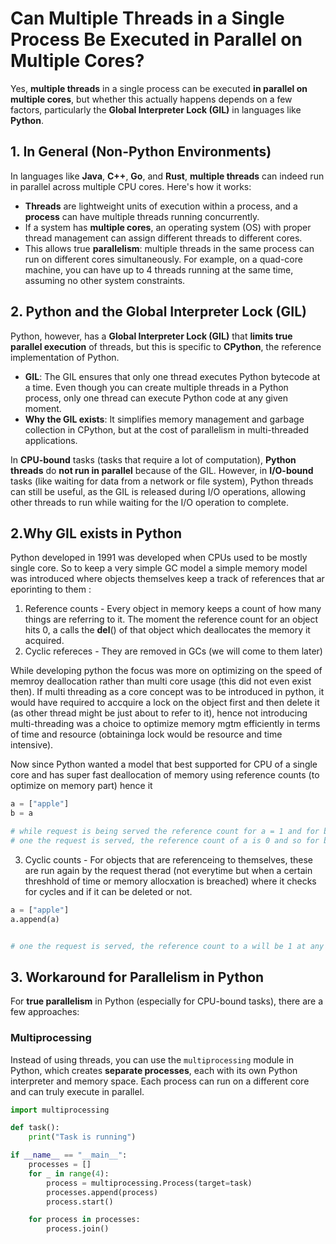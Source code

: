 # Can Multiple Threads in a Single Process Be Executed in Parallel on Multiple Cores?

Yes, **multiple threads** in a single process can be executed **in parallel on multiple cores**, but whether this actually happens depends on a few factors, particularly the **Global Interpreter Lock (GIL)** in languages like **Python**. 

## 1. In General (Non-Python Environments)
In languages like **Java**, **C++**, **Go**, and **Rust**, **multiple threads** can indeed run in parallel across multiple CPU cores. Here's how it works:

- **Threads** are lightweight units of execution within a process, and a **process** can have multiple threads running concurrently.
- If a system has **multiple cores**, an operating system (OS) with proper thread management can assign different threads to different cores.
- This allows true **parallelism**: multiple threads in the same process can run on different cores simultaneously. For example, on a quad-core machine, you can have up to 4 threads running at the same time, assuming no other system constraints.

## 2. Python and the Global Interpreter Lock (GIL)
Python, however, has a **Global Interpreter Lock (GIL)** that **limits true parallel execution** of threads, but this is specific to **CPython**, the reference implementation of Python.

- **GIL**: The GIL ensures that only one thread executes Python bytecode at a time. Even though you can create multiple threads in a Python process, only one thread can execute Python code at any given moment.
- **Why the GIL exists**: It simplifies memory management and garbage collection in CPython, but at the cost of parallelism in multi-threaded applications.
  
In **CPU-bound** tasks (tasks that require a lot of computation), **Python threads** do **not run in parallel** because of the GIL. However, in **I/O-bound** tasks (like waiting for data from a network or file system), Python threads can still be useful, as the GIL is released during I/O operations, allowing other threads to run while waiting for the I/O operation to complete.



## 2.Why GIL exists in Python 
Python developed in 1991 was developed when CPUs used to be mostly single core. So to keep a very simple GC model a simple memory model was introduced where objects themselves keep a track of references that ar eporinting to them  :
1. Reference counts - Every object in memory keeps a count of how many things are referring to it. The moment the reference count for an object hits 0, a calls the __del__() of that object which deallocates the memory it acquired. 
2. Cyclic refereces - They are removed in GCs (we will come to them later)

While developing python the focus was more on optimizing on the speed of memroy deallocation rather than multi core usage (this did not even exist then). If multi threading as a core concept was to be introduced in python, it would have required to accquire a lock on the object first and then delete it (as other thread might be just about to refer to it), hence not introducing multi-threading was a choice to optimize memory mgtm efficiently in terms of time and resource (obtaininga  lock would be resource and time intensive).

Now since Python wanted a model that best supported for CPU of a single core and has super fast deallocation of memory using reference counts (to optimize on memory part) hence it 

```python
a = ["apple"]
b = a

# while request is being served the reference count for a = 1 and for b = 0
# one the request is served, the reference count of a is 0 and so for b = 0
```
3. Cyclic counts - For objects that are referenceing to themselves, these are run again by the request therad (not everytime but when a certain threshhold of time or memory allocxation is breached) where it checks for cycles and if it can be deleted or not. 

```python
a = ["apple"]
a.append(a)


# one the request is served, the reference count to a will be 1 at any given pont of time.
```



## 3. Workaround for Parallelism in Python
For **true parallelism** in Python (especially for CPU-bound tasks), there are a few approaches:

### Multiprocessing
Instead of using threads, you can use the `multiprocessing` module in Python, which creates **separate processes**, each with its own Python interpreter and memory space. Each process can run on a different core and can truly execute in parallel.

```python
import multiprocessing

def task():
    print("Task is running")

if __name__ == "__main__":
    processes = []
    for _ in range(4):
        process = multiprocessing.Process(target=task)
        processes.append(process)
        process.start()

    for process in processes:
        process.join()
